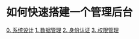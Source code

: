 # 如何快速搭建一个管理后台



[0. 系统设计](https://www.jianshu.com/p/b9b427843b83)
[1. 数据管理](https://www.jianshu.com/p/09fb60e842ac)
[2. 身份认证](https://www.jianshu.com/p/6d750a4220af)
[3. 权限管理](https://www.jianshu.com/p/a212a3f8528d)